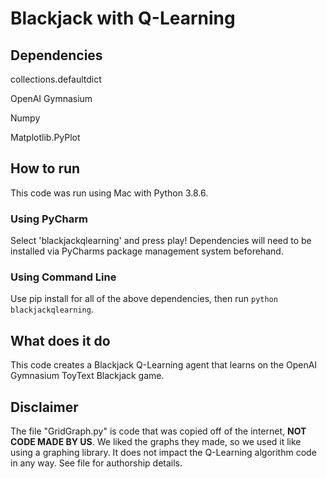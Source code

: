 # Blackjack with Q-Learning
## Dependencies
collections.defaultdict

OpenAI Gymnasium

Numpy

Matplotlib.PyPlot

## How to run
This code was run using Mac with Python 3.8.6.
### Using PyCharm
Select 'blackjackqlearning' and press play! Dependencies will
need to be installed via PyCharms package management system beforehand.
### Using Command Line
Use pip install for all of the above dependencies, then run `python 
blackjackqlearning`.

## What does it do
This code creates a Blackjack Q-Learning agent that learns on the OpenAI
Gymnasium ToyText Blackjack game.

## Disclaimer
The file "GridGraph.py" is code that was copied off of the internet,
__NOT CODE MADE BY US__. We liked the graphs they made, so we used it
like using a graphing library. It does not impact the Q-Learning 
algorithm code in any way. See file for authorship details.